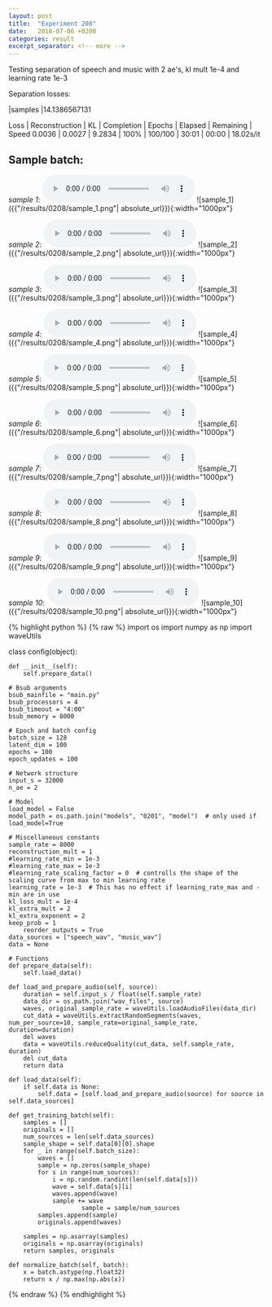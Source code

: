 ```yaml
---
layout: post
title:  "Experiment 208"
date:   2018-07-06 +0200
categories: result
excerpt_separator: <!-- more -->
---
```

Testing separation of speech and music with 2 ae's, kl mult 1e-4 and learning rate 1e-3

Separation losses:

|samples
|14.1386567131

Loss | Reconstruction | KL | Completion | Epochs | Elapsed | Remaining | Speed
0.0036 | 0.0027 | 9.2834 | 100% | 100/100 | 30:01 | 00:00 | 18.02s/it<!-- more -->

## **Sample batch**:
_sample 1_:
<audio src="/ResultsOverview/results/0208/sample_1.wav" controls preload></audio>
![sample_1]({{"/results/0208/sample_1.png"| absolute_url}}){:width="1000px"}

_sample 2_:
<audio src="/ResultsOverview/results/0208/sample_2.wav" controls preload></audio>
![sample_2]({{"/results/0208/sample_2.png"| absolute_url}}){:width="1000px"}

_sample 3_:
<audio src="/ResultsOverview/results/0208/sample_3.wav" controls preload></audio>
![sample_3]({{"/results/0208/sample_3.png"| absolute_url}}){:width="1000px"}

_sample 4_:
<audio src="/ResultsOverview/results/0208/sample_4.wav" controls preload></audio>
![sample_4]({{"/results/0208/sample_4.png"| absolute_url}}){:width="1000px"}

_sample 5_:
<audio src="/ResultsOverview/results/0208/sample_5.wav" controls preload></audio>
![sample_5]({{"/results/0208/sample_5.png"| absolute_url}}){:width="1000px"}

_sample 6_:
<audio src="/ResultsOverview/results/0208/sample_6.wav" controls preload></audio>
![sample_6]({{"/results/0208/sample_6.png"| absolute_url}}){:width="1000px"}

_sample 7_:
<audio src="/ResultsOverview/results/0208/sample_7.wav" controls preload></audio>
![sample_7]({{"/results/0208/sample_7.png"| absolute_url}}){:width="1000px"}

_sample 8_:
<audio src="/ResultsOverview/results/0208/sample_8.wav" controls preload></audio>
![sample_8]({{"/results/0208/sample_8.png"| absolute_url}}){:width="1000px"}

_sample 9_:
<audio src="/ResultsOverview/results/0208/sample_9.wav" controls preload></audio>
![sample_9]({{"/results/0208/sample_9.png"| absolute_url}}){:width="1000px"}

_sample 10_:
<audio src="/ResultsOverview/results/0208/sample_10.wav" controls preload></audio>
![sample_10]({{"/results/0208/sample_10.png"| absolute_url}}){:width="1000px"}


{% highlight python %}
{% raw %}
import os
import numpy as np
import waveUtils


class config(object):

	def __init__(self):
		self.prepare_data()

	# Bsub arguments
	bsub_mainfile = "main.py"
	bsub_processors = 4
	bsub_timeout = "4:00"
	bsub_memory = 8000

	# Epoch and batch config
	batch_size = 128
	latent_dim = 100
	epochs = 100
	epoch_updates = 100

	# Network structure
	input_s = 32000
	n_ae = 2

	# Model
	load_model = False
	model_path = os.path.join("models", "0201", "model")  # only used if load_model=True

	# Miscellaneous constants
	sample_rate = 8000
	reconstruction_mult = 1
	#learning_rate_min = 1e-3
	#learning_rate_max = 1e-3
	#learning_rate_scaling_factor = 0  # controlls the shape of the scaling curve from max to min learning rate
	learning_rate = 1e-3  # This has no effect if learning_rate_max and -min are in use
	kl_loss_mult = 1e-4
	kl_extra_mult = 2
	kl_extra_exponent = 2
	keep_prob = 1
        reorder_outputs = True
	data_sources = ["speech_wav", "music_wav"]
	data = None

	# Functions
	def prepare_data(self):
		self.load_data()

	def load_and_prepare_audio(self, source):
		duration = self.input_s / float(self.sample_rate)
		data_dir = os.path.join("wav_files", source)
		waves, original_sample_rate = waveUtils.loadAudioFiles(data_dir)
		cut_data = waveUtils.extractRandomSegments(waves, num_per_source=10, sample_rate=original_sample_rate, duration=duration)
		del waves
		data = waveUtils.reduceQuality(cut_data, self.sample_rate, duration)
		del cut_data
		return data

	def load_data(self):
		if self.data is None:
			self.data = [self.load_and_prepare_audio(source) for source in self.data_sources]

	def get_training_batch(self):
		samples = []
		originals = []
		num_sources = len(self.data_sources)
		sample_shape = self.data[0][0].shape
		for _ in range(self.batch_size):
			waves = []
			sample = np.zeros(sample_shape)
			for s in range(num_sources):
				i = np.random.randint(len(self.data[s]))
				wave = self.data[s][i]
				waves.append(wave)
				sample += wave
                        sample = sample/num_sources
			samples.append(sample)
			originals.append(waves)

		samples = np.asarray(samples)
		originals = np.asarray(originals)
		return samples, originals

	def normalize_batch(self, batch):
		x = batch.astype(np.float32)
		return x / np.max(np.abs(x))


{% endraw %}
{% endhighlight %}

